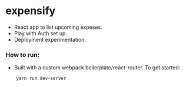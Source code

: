 # expensify

- React app to list upcoming expeses. 
- Play with Auth set up. 
- Deployment experimentation. 

### How to run: 
- Built with a custom webpack boilerplate/react-router. To get started:

```bash
    yarn run dev-server
```
